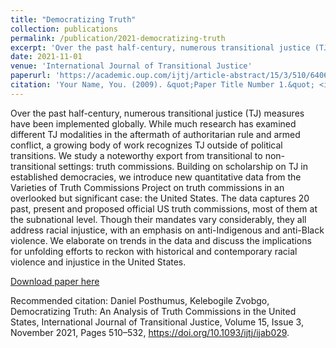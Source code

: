 ```yaml
---
title: "Democratizing Truth"
collection: publications
permalink: /publication/2021-democratizing-truth
excerpt: 'Over the past half-century, numerous transitional justice (TJ) measures have been implemented globally. While much research has examined different TJ modalities in the aftermath of authoritarian rule and armed conflict, a growing body of work recognizes TJ outside of political transitions. We study a noteworthy export from transitional to non-transitional settings: truth commissions. Building on scholarship on TJ in established democracies, we introduce new quantitative data from the Varieties of Truth Commissions Project on truth commissions in an overlooked but significant case: the United States. The data captures 20 past, present and proposed official US truth commissions, most of them at the subnational level. Though their mandates vary considerably, they all address racial injustice, with an emphasis on anti-Indigenous and anti-Black violence. We elaborate on trends in the data and discuss the implications for unfolding efforts to reckon with historical and contemporary racial violence and injustice in the United States.'
date: 2021-11-01
venue: 'International Journal of Transitional Justice'
paperurl: 'https://academic.oup.com/ijtj/article-abstract/15/3/510/6406461'
citation: 'Your Name, You. (2009). &quot;Paper Title Number 1.&quot; <i>Journal 1</i>. 1(1).'
---
```

Over the past half-century, numerous transitional justice (TJ) measures have been implemented globally. While much research has examined different TJ modalities in the aftermath of authoritarian rule and armed conflict, a growing body of work recognizes TJ outside of political transitions. We study a noteworthy export from transitional to non-transitional settings: truth commissions. Building on scholarship on TJ in established democracies, we introduce new quantitative data from the Varieties of Truth Commissions Project on truth commissions in an overlooked but significant case: the United States. The data captures 20 past, present and proposed official US truth commissions, most of them at the subnational level. Though their mandates vary considerably, they all address racial injustice, with an emphasis on anti-Indigenous and anti-Black violence. We elaborate on trends in the data and discuss the implications for unfolding efforts to reckon with historical and contemporary racial violence and injustice in the United States.

[Download paper here](https://www.researchgate.net/publication/355439206_Democratizing_Truth_An_Analysis_of_Truth_Commissions_in_the_United_States)

Recommended citation: Daniel Posthumus, Kelebogile Zvobgo, Democratizing Truth: An Analysis of Truth Commissions in the United States, International Journal of Transitional Justice, Volume 15, Issue 3, November 2021, Pages 510–532, https://doi.org/10.1093/ijtj/ijab029.